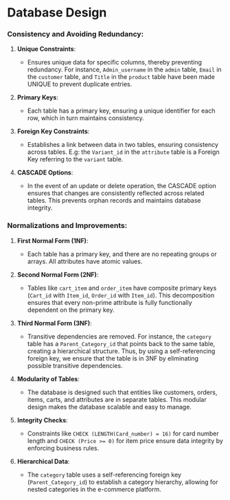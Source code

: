 # Database Design

### Consistency and Avoiding Redundancy:

1. **Unique Constraints**: 
    - Ensures unique data for specific columns, thereby preventing redundancy. For instance, `Admin_username` in the `admin` table, `Email` in the `customer` table, and `Title` in the `product` table have been made UNIQUE to prevent duplicate entries.

2. **Primary Keys**: 
    - Each table has a primary key, ensuring a unique identifier for each row, which in turn maintains consistency.

3. **Foreign Key Constraints**: 
    - Establishes a link between data in two tables, ensuring consistency across tables. 
    E.g: the `Variant_id` in the `attribute` table is a Foreign Key referring to the `variant` table. 

4. **CASCADE Options**: 
    - In the event of an update or delete operation, the CASCADE option ensures that changes are consistently reflected across related tables. This prevents orphan records and maintains database integrity.

### Normalizations and Improvements:

1. **First Normal Form (1NF)**:
    - Each table has a primary key, and there are no repeating groups or arrays. All attributes have atomic values.

2. **Second Normal Form (2NF)**:
    - Tables like `cart_item` and `order_item` have composite primary keys (`Cart_id` with `Item_id`, `Order_id` with `Item_id`). This decomposition ensures that every non-prime attribute is fully functionally dependent on the primary key.

3. **Third Normal Form (3NF)**:
    - Transitive dependencies are removed. For instance, the `category` table has a `Parent_Category_id` that points back to the same table, creating a hierarchical structure. Thus, by using a self-referencing foreign key, we ensure that the table is in 3NF by eliminating possible transitive dependencies.

4. **Modularity of Tables**:
    - The database is designed such that entities like customers, orders, items, carts, and attributes are in separate tables. This modular design makes the database scalable and easy to manage.

5. **Integrity Checks**:
    - Constraints like `CHECK (LENGTH(Card_number) = 16)` for card number length and `CHECK (Price >= 0)` for item price ensure data integrity by enforcing business rules.

6. **Hierarchical Data**:
    - The `category` table uses a self-referencing foreign key (`Parent_Category_id`) to establish a category hierarchy, allowing for nested categories in the e-commerce platform.
